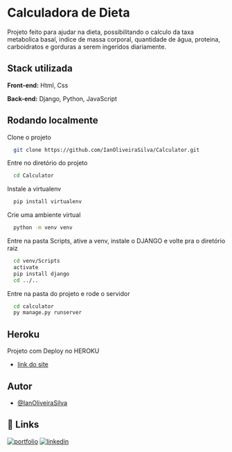 # Calculadora de Dieta

Projeto feito para ajudar na dieta, possibilitando o calculo da taxa metabolica basal, indice de massa corporal, quantidade de água, proteina, carboidratos e gorduras a serem ingeridos diariamente. 


## Stack utilizada

**Front-end:** Html, Css

**Back-end:** Django, Python, JavaScript


## Rodando localmente

Clone o projeto

```bash
  git clone https://github.com/IanOliveiraSilva/Calculator.git
```

Entre no diretório do projeto

```bash
  cd Calculator
```

Instale a virtualenv

```bash
  pip install virtualenv
```

Crie uma ambiente virtual

```bash
  python -m venv venv
```

Entre na pasta Scripts, ative a venv, instale o DJANGO e volte pra o diretório raiz

```bash
  cd venv/Scripts
  activate
  pip install django
  cd ../..
```

Entre na pasta do projeto e rode o servidor

```bash
  cd calculator
  py manage.py runserver
```
## Heroku

Projeto com Deploy no HEROKU
- [link do site](https://health-calculator-django.herokuapp.com/)

## Autor

- [@IanOliveiraSilva](https://github.com/IanOliveiraSilva)
## 🔗 Links
[![portfolio](https://img.shields.io/badge/my_portfolio-000?style=for-the-badge&logo=ko-fi&logoColor=white)](https://ianoliveirasilva.github.io/-Curriculum/)
[![linkedin](https://img.shields.io/badge/linkedin-0A66C2?style=for-the-badge&logo=linkedin&logoColor=white)](https://www.linkedin.com/in/ian-oliveira-silva/)
